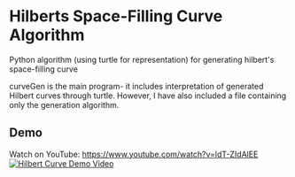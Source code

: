 # Hilberts Space-Filling Curve Algorithm
Python algorithm (using turtle for representation) for generating hilbert's space-filling curve

curveGen is the main program- it includes interpretation of generated Hilbert curves through turtle. However, I have also included a file containing only the generation algorithm.

## Demo
Watch on YouTube:
https://www.youtube.com/watch?v=ldT-ZIdAlEE
[![Hilbert Curve Demo Video](https://img.youtube.com/vi/ldT-ZIdAlEE/0.jpg)](https://www.youtube.com/watch?v=ldT-ZIdAlEE)

